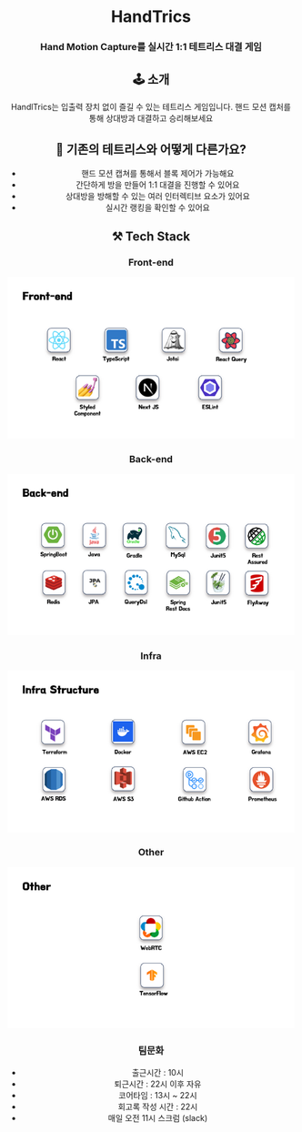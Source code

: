 <div align="center">

# HandTrics

### **Hand Motion Capture를 실시간 1:1 테트리스 대결 게임**

## 🕹️ 소개
HandlTrics는 입출력 장치 없이 즐길 수 있는 테트리스 게임입니다.
핸드 모션 캡처를 통해 상대방과 대결하고 승리해보세요

## 🤔 기존의 테트리스와 어떻게 다른가요?
- 핸드 모션 캡쳐를 통해서 블록 제어가 가능해요
- 간단하게 방을 만들어 1:1 대결을 진행할 수 있어요 
- 상대방을 방해할 수 있는 여러 인터렉티브 요소가 있어요
- 실시간 랭킹을 확인할 수 있어요

## ⚒️ Tech Stack

### Front-end
![](image/front.png)

### Back-end
![](image/back.png)

### Infra
![](image/infra.png)

### Other
![](image/other.png)

### 팀문화
- 출근시간 : 10시
- 퇴근시간 : 22시 이후 자유
- 코어타임 : 13시 ~ 22시
- 회고록 작성 시간 : 22시
- 매일 오전 11시 스크럼 (slack)

</div>
